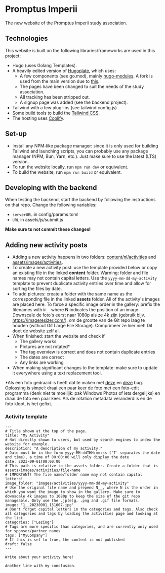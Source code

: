 # Promptus Imperii
The new website of the Promptus Imperii study association.

## Technologies
This website is built on the following libraries/frameworks are used in this project:
- Hugo (uses Golang Templates).
- A heavily edited version of [Hugoplate](https://github.com/zeon-studio/hugoplate), which uses:
    - A few components (see go.mod), mainly [hugo-modules](https://github.com/TeaDrinkingProgrammer/hugo-modules). A fork is used from the main version due to [this](https://github.com/gethugothemes/hugo-modules/pull/56).
    - The pages have been changed to suit the needs of the study association.
    - All tracking has been stripped out.
    - A signup page was added (see the backend project).
- Tailwind with a few plug-ins (see tailwind.config.js)
- Some build tools to build the [Tailwind CSS](https://tailwindcss.com/).
- The hosting uses [Coolify](https://coolify.io/).

## Set-up
- Install any NPM-like package manager: since it is only used for building Tailwind and launching scripts, you can probably use any package manager (NPM, Bun, Yarn, etc.). Just make sure to use the latest (LTS) version.
- To run the website locally, run `npm run dev` or equivalent.
- To build the website, run `npm run build` or equivalent.

## Developing with the backend
When testing the backend, start the backend by following the instructions on that repo. Change the following variables:
- `serverURL` in config/params.toml
- `URL` in assets/js/submit.js

**Make sure to not commit these changes!**

## Adding new activity posts
- Adding a new activity happens in two folders: [content/nl/activities](content/nl/activities) and [assets/images/activities](assets/images/activities).
- To create a new activity post: use the template provided below or copy an existing file in the linked **content** folder. Warning: folder and file names may not contain capital letters. Use the `yyyy-mm-dd-my-activity` template to prevent duplicate activity entries over time and allow for sorting the files by date.
- To add pictures: create a folder with the same name as the corresponding file in the linked **assets** folder. All of the activity's images are placed here. To force a specific image order in the gallery: prefix the filenames with `N__` where **N** indicates the position of an image. Downscale de foto's eerst naar 1080p als ze 4k zijn (gebruik bijv. https://imageresizer.com/), om de grootte van de Git repo laag te houden (without Git Large File Storage). Comprimeer ze hier niet! Dit doet de website zelf al.
- When finished: start the website and check if
  - The gallery works
  - Pictures are not rotated*
  - The tag overview is correct and does not contain duplicate entries
  - The dates are correct
  - Any links are working
- When making significant changes to the template: make sure to update it everywhere using a text replacement tool.

*Als een foto gedraaid is heeft dat te maken met [deze](https://discourse.gohugo.io/t/why-is-hugo-rotating-my-image/23329/5) en [deze](https://github.com/golang/go/issues/4341) bug. Oplossing is simpel: draai een paar keer de foto met een foto-edit programma (denk niet te moeilijk: pak Windows Photos of iets dergelijks) en draai de foto een paar keer. Als de rotation metadata veranderd is en de foto klopt, is het gefixt.

### Activity template
```
---
# Title shown at the top of the page.
title: "My Activity"
# Not directly shown to users, but used by search engines to index the website for example.
description: "A description of my activity."
# Date must be in the form yyyy-MM-ddTHH:mm:ss ('T' separates the date and time), a time of 00:00:00 will only display the date
date: 2023-09-01T00:00:00
# This path is relative to the assets folder. Create a folder that is assets/images/activities/file-name
# IMPORTANT! The file name/folder name may not contain capital letters!
image_folder: "images/activities/yyyy-mm-dd-my-activity"
# Use the original file name and prepend N__, where N is the order in which you want the image to show in the gallery. Make sure to downscale 4k images to 1080p to keep the size of the git repo manageable. Only use the .jp(e)g, .png and .gif file formats.
image: "1__20230901_151607.jpg"
# Don't forget capital letters in the categories and tags. Also check all categories and tags by loading the activities page and looking at the list.
categories: ["Lezing"]
# Tags are more specific than categories, and are currently only used for sponsor/partner names
tags: ["MyCompany"]
# If this is set to true, the content is not published
draft: false
---

Write about your activity here!

Another line with my conclusion.
```
